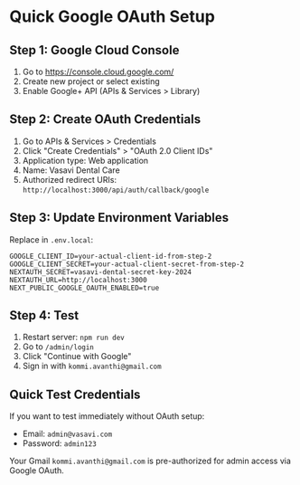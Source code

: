 # Quick Google OAuth Setup

## Step 1: Google Cloud Console
1. Go to https://console.cloud.google.com/
2. Create new project or select existing
3. Enable Google+ API (APIs & Services > Library)

## Step 2: Create OAuth Credentials
1. Go to APIs & Services > Credentials
2. Click "Create Credentials" > "OAuth 2.0 Client IDs"
3. Application type: Web application
4. Name: Vasavi Dental Care
5. Authorized redirect URIs: `http://localhost:3000/api/auth/callback/google`

## Step 3: Update Environment Variables
Replace in `.env.local`:
```
GOOGLE_CLIENT_ID=your-actual-client-id-from-step-2
GOOGLE_CLIENT_SECRET=your-actual-client-secret-from-step-2
NEXTAUTH_SECRET=vasavi-dental-secret-key-2024
NEXTAUTH_URL=http://localhost:3000
NEXT_PUBLIC_GOOGLE_OAUTH_ENABLED=true
```

## Step 4: Test
1. Restart server: `npm run dev`
2. Go to `/admin/login`
3. Click "Continue with Google"
4. Sign in with `kommi.avanthi@gmail.com`

## Quick Test Credentials
If you want to test immediately without OAuth setup:
- Email: `admin@vasavi.com`
- Password: `admin123`

Your Gmail `kommi.avanthi@gmail.com` is pre-authorized for admin access via Google OAuth.